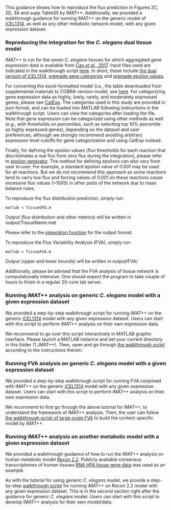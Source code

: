 This guidance shows how to reproduce the flux prediction in Figures 2C, 2D, 3A and supp TableS5 by iMAT++. Additionally, we provided a walkthrough guidance for running iMAT++ on the generic model of [iCEL1314](http://wormflux.umassmed.edu/index.html), as well as any other metabolic network model, with any given expression dataset.

### Reproducing the integration for the <i>C. elegans</i> dual tissue model

iMAT++ is run for the seven <i>C. elegans</i> tissues for which aggregated gene expression data is available from [Cao <i>et al</i>., 2017](https://pubmed.ncbi.nlm.nih.gov/28818938/). Input files used are indicated in the walkthrough script [here](TissueOFD.m). In short, these include [the dual version of iCEL1314](./../input/Tissue.mat), [premade gene categories](./../input/geneCategories.json) and [premade epsilon values](./../input/epsilon.json). 

For converting the excel-formatted model (<i>i.e.</i>, the table downloaded from supplemental material) to COBRA-version model, see [here](loadModelFromExcelTable.m). For categorizing gene expression data as highly, lowly, rarely, and moderately expressed genes, please see [CatExp](../CatExp). The categories used in this study are provided in json format, and can be loaded into MATLAB following instructions in the walkthrough script. Users can view the categories after loading the file. Note that gene expression can be categorized using other methods as well (<i>e.g.</i>, with thresholds on percentiles, such as selecting top 10% percentile as highly expressed genes), depending on the dataset and user preferences, although we strongly recommend avoiding arbitrary expression level cutoffs for gene categorization and using CatExp instead. 

Finally, for defining the epsilon values (flux thresholds for each reaction that discriminates a real flux from zero flux during the integration), please refer to [epsilon generator](./../bins/makeEpsilonSeq.m). The method for defining epsilons can also vary from user to user. For example, a standard epsilon value of 0.001 may be used for all reactions. But we do not recommend this approach as some reactions tend to carry low flux and forcing values of 0.001 on these reactions cause excessive flux values (>1000) in other parts of the network due to mass balance rules.

To reproduce the flux distribution prediction, simply run:
```
matlab < TissueOFD.m
```
Output (flux distribution and other metrics) will be written in output/TissueName.mat

Please refer to the [integration function](scripts/IMATplusplus.m) for the output format.

To reproduce the Flux Variability Analysis (FVA), simply run:
```
matlab < TissueFVA.m
```
Output (upper and lower bounds) will be written in output/FVA/

Additionally, please be advised that the FVA analysis of tissue network is computationally intensive. One should expect the program to take couple of hours to finish in a regular 20-core lab server.

### Running iMAT++ analysis on generic <i>C. elegans</i> model with a given expression dataset

We provided a step-by-step walkthrough script for running iMAT++ on the generic [iCEL1314](http://wormflux.umassmed.edu/index.html) model with any given expression dataset. Users can start with this script to perform iMAT++ analysis on their own expression data. 

We recommend to go over this script interactively in MATLAB graphic interface. Please launch a MATLAB instance and set your current directory in this folder (1_iMAT++). Then, open and go through [the walkthrough script](walkthrough_generic.m) according to the instructions therein.

### Running FVA analysis on generic <i>C. elegans</i> model with a given expression dataset

We provided a step-by-step walkthrough script for running FVA conjoined with iMAT++ on the generic [iCEL1314](http://wormflux.umassmed.edu/index.html) model with any given expression dataset. Users can start with this script to perform iMAT++ analysis on their own expression data. 

We recommend to first go through the above tutorial for IMAT++, to understand the framework of IMAT++ analysis. Then, the user can follow [the walkthrough script of large-scale FVA](walkthrough_large_scale_FVA.m) to build the context-specific model by iMAT++.

### Running iMAT++ analysis on another metabolic model with a given expression dataset

We provided a walkthrough guidance of how to run the iMAT++ analysis on human metabolic model [Recon 2.2](https://pubmed.ncbi.nlm.nih.gov/27358602/). Publicly available consensus transcriptomes of human tissues  [RNA HPA tissue gene data](https://www.proteinatlas.org/about/download) was used as an example.

As with the tutorial for using generic <i>C. elegans</i> model, we provide a step-by-step [walkthrough script](walkthrough_generic.m) for running iMAT++ on Recon 2.2 model with any given expression dataset. This is in the second section right after the guidance for generic <i>C. elegans</i> model. Users can start with this script to develop iMAT++ analysis for their own model/data.
